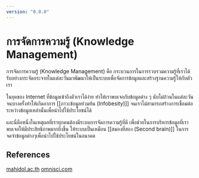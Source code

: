 ```yaml
---
version: "0.0.0"
---
```

# การจัดการความรู้ (Knowledge Management)
การจัดการความรู้ (Knowledge Management) คือ กระบวนการในการรวบรวมความรู้ที่เราได้รับอย่างกระจัดกระจายในแต่ละวันมาพัฒนาให้เป็นระบบเพื่อจัดการข้อมูลและสร้างฐานความรู้ให้กับตัวเรา

ในยุคของ Internet ที่ข้อมูลเข้าถึงตัวเราได้ง่าย ทำให้เราพบเจอกับข้อมูลต่าง ๆ นับไม่ถ้วนในแต่ละวันจนบางครั้งทำให้เกิดอาการ [[ภาวะข้อมูลท่วมท้น (Infobesity)]] จนเราไม่สามารถสร้างการเชื่อมต่อระหว่างข้อมูลเหล่านั้นเพื่อนำไปใช้ประโยชน์ได้

และนี่คือหนึ่งในเหตุผลที่เราทุกคนต้องมีระบบการจัดการความรู้ที่ดี เพื่อช่วยในการบริหารข้อมูลที่เราพบเจอให้มีประสิทธิภาพมากยิ่งขึ้น ให้ระบบเป็นเหมือน [[สมองที่สอง (Second brain)]] ในการจดจำข้อมูลต่างๆเพื่อนำไปใช้ประโยชน์ในอนาคต

## References
[mahidol.ac.th](https://www.eg.mahidol.ac.th/km61/index.php/kmwhat)
[omnisci.com](https://www.omnisci.com/technical-glossary/knowledge-management)


